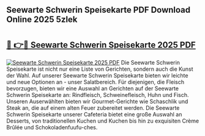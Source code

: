 ## Seewarte Schwerin Speisekarte PDF Download Online 2025 5zIek

# <h2><a href="http://gcb56bk.nevu.top/?p=Seewarte+Schwerin+Speisekarte">🔗 👉🔴 Seewarte Schwerin Speisekarte 2025 PDF</a></h2>

[![Seewarte Schwerin Speisekarte 2025 PDF](https://i.imgur.com/dBaPXMq.png)](http://gcb56bk.nevu.top/?p=Seewarte+Schwerin+Speisekarte)
Die Seewarte Schwerin Speisekarte ist nicht nur eine Liste von Gerichten, sondern auch die Kunst der Wahl. Auf unserer Seewarte Schwerin Speisekarte bieten wir leichte und neue Optionen an - unser Salatbereich. Für diejenigen, die Fleisch bevorzugen, bieten wir eine Auswahl an Gerichten auf der Seewarte Schwerin Speisekarte an: Rindfleisch, Schweinefleisch, Huhn und Fisch. Unseren Auserwählten bieten wir Gourmet-Gerichte wie Schaschlik und Steak an, die auf einem alten Feuer zubereitet werden. Die Seewarte Schwerin Speisekarte unserer Cafeteria bietet eine große Auswahl an Desserts, von traditionellen Kuchen und Kuchen bis hin zu exquisiten Crème Brûlée und Schokoladenfuufu-ches.
